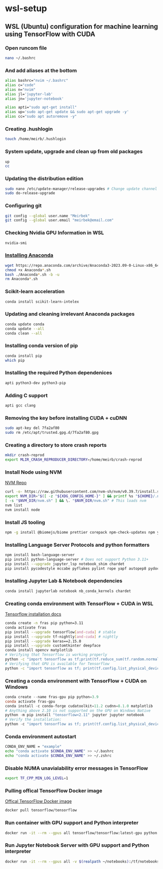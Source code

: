 # wsl-setup

## WSL (Ubuntu) configuration for machine learning using TensorFlow with CUDA

### Open runcom file

```bash
nano ~/.bashrc
```

### And add aliases at the bottom

```bash
alias bashrc="nvim ~/.bashrc"
alias c="code"
alias n="nvim"
alias jl='jupyter-lab'
alias jn='jupyter-notebook'

alias apti="sudo apt-get install"
alias up='sudo apt-get update && sudo apt-get upgrade -y'
alias cc="sudo apt autoremove -y"
```

### Creating .hushlogin

```bash
touch /home/meirb/.hushlogin
```

### System update, upgrade and clean up from old packages

```bash
up
cc
```

### Updating the distribution edition

```bash
sudo nano /etc/update-manager/release-upgrades # Change update channel from lts to normal
sudo do-release-upgrade
```

### Configuring git

```bash
git config --global user.name "Meirbek"
git config --global user.email "meirbek@email.com"
```

### Checking Nvidia GPU Information in WSL

```bash
nvidia-smi
```

### [Installing Anaconda](https://www.anaconda.com/download)

```bash
wget https://repo.anaconda.com/archive/Anaconda3-2023.09-0-Linux-x86_64.sh
chmod +x Anaconda*.sh
bash ./Anaconda*.sh -b -u
rm Anaconda*.sh
```

### Scikit-learn acceleration

```bash
conda install scikit-learn-intelex
```

### Updating and cleaning irrelevant Anaconda packages

```bash
conda update conda
conda update --all
conda clean --all
```

### Installing conda version of pip

```bash
conda install pip
which pip
```

### Installing the required Python dependenices

```bash
apti python3-dev python3-pip
```

### Adding C support

```bash
apti gcc clang
```

### Removing the key before installing CUDA + cuDNN

```bash
sudo apt-key del 7fa2af80
sudo rm /etc/apt/trusted.gpg.d/7fa2af80.gpg
```

### Creating a directory to store crash reports

```bash
mkdir crash-reprod
export MLIR_CRASH_REPRODUCER_DIRECTORY=/home/meirb/crash-reprod
```

### Install Node using NVM

[NVM Repo](https://github.com/nvm-sh/nvm?tab=readme-ov-file#installing-and-updating)

```bash
curl -o- https://raw.githubusercontent.com/nvm-sh/nvm/v0.39.7/install.sh | bash
export NVM_DIR="$([ -z "${XDG_CONFIG_HOME-}" ] && printf %s "${HOME}/.nvm" || printf %s "${XDG_CONFIG_HOME}/nvm")"
[ -s "$NVM_DIR/nvm.sh" ] && \. "$NVM_DIR/nvm.sh" # This loads nvm
nvm list
nvm install node
```

### Install JS tooling

```bash
npm -g install @biomejs/biome prettier corepack npm-check-updates npm yarn pnpm deno bun typescript
```

### Installing Language Server Protocols and python formatters

```bash
npm install bash-language-server
pip install python-language-server # Does not support Python 3.11+
pip install --upgrade jupyter_lsp notebook_shim chardet
pip install pycodestyle mccabe pyflakes pylint rope yapf autopep8 pydocstyle
```

### Installing Jupyter Lab & Notebook dependencies

```bash
conda install jupyterlab notebook nb_conda_kernels chardet
```

### Creating conda environment with TensorFlow + CUDA in WSL

[Tensorflow installation docs](https://www.tensorflow.org/install/pip)

```bash
conda create -n fras pip python=3.11
conda activate fras
pip install --upgrade tensorflow[and-cuda] # stable
pip install --upgrade tf-nightly[and-cuda] # nightly
pip install --upgrade keras==2.15.0
pip install --upgrade customtkinter deepface
conda install opencv matplotlib
# Verifying that Tensorflow is working properly
python -c "import tensorflow as tf;print(tf.reduce_sum(tf.random.normal([1000, 1000])))"
# Verifying that GPU is available for Tensorflow
python -c "import tensorflow as tf; print(tf.config.list_physical_devices('GPU'))"
```

### Creating a conda environment with TensorFlow + CUDA on Windows

```powershell
conda create --name fras-gpu pip python=3.9
conda activate fras-gpu
conda install -c conda-forge cudatoolkit=11.2 cudnn=8.1.0 matplotlib
# Anything above 2.10 is not supported on the GPU on Windows Native
python -m pip install "tensorflow<2.11" jupyter jupyter notebook
# Verify the installation:
python -c "import tensorflow as tf; print(tf.config.list_physical_devices('GPU'))"
```

### Conda environment autostart

```bash
CONDA_ENV_NAME = "example"
echo "conda activate $CONDA_ENV_NAME" >> ~/.bashrc
echo "conda activate $CONDA_ENV_NAME" >> ~/.zshrc
```

### Disable NUMA unavialability error messages in TensorFlow

```bash
export TF_CPP_MIN_LOG_LEVEL=1
```

### Pulling offical TensorFlow Docker image

[Offical TensorFlow Docker image](https://hub.docker.com/r/tensorflow/tensorflow/)

```bash
docker pull tensorflow/tensorflow

```

### Run container with GPU support and Python interpreter

```bash
docker run -it --rm --gpus all tensorflow/tensorflow:latest-gpu python
```

### Run Jupyter Notebook Server with GPU support and Python interpreter

```bash
docker run -it --rm --gpus all -v $(realpath ~/notebooks):/tf/notebooks -p 8888:8888 tensorflow/tensorflow:latest-gpu-jupyter
```
